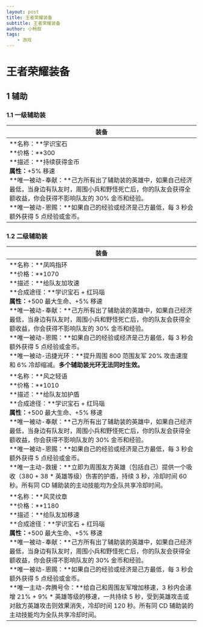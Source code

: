 ```yaml
---
layout: post
title: 王者荣耀装备
subtitle: 王者荣耀装备
author: 小畅叙
tags:
    - 游戏
---
```


# 王者荣耀装备

## 1 辅助

### 1.1 一级辅助装

| 装备                                                         |
| ------------------------------------------------------------ |
| **名称：**学识宝石<br />**价格：**300<br />**描述：**持续获得金币<br />**属性：**+5% 移速<br />**唯一被动-奉献：**己方所有出了辅助装的英雄中，如果自己经济最低，当身边有队友时，周围小兵和野怪死亡后，你的队友会获得全额收益，你会获得不影响队友的 30% 金币和经验。<br />**唯一被动-恩赐：**如果自己的经验或经济是己方最低，每 3 秒会额外获得 5 点经验或金币。 |

### 1.2 二级辅助装

| 装备                                                         |
| ------------------------------------------------------------ |
| **名称：**凤鸣指环<br />**价格：**1070<br />**描述：**给队友加攻速<br />**合成途径：**学识宝石 + 红玛瑙<br />**属性：**+500 最大生命、+5% 移速<br />**唯一被动-奉献：**己方所有出了辅助装的英雄中，如果自己经济最低，当身边有队友时，周围小兵和野怪死亡后，你的队友会获得全额收益，你会获得不影响队友的 30% 金币和经验。<br />**唯一被动-恩赐：**如果自己的经验或经济是己方最低，每 3 秒会额外获得 5 点经验或金币。<br />**唯一被动-迅捷光环：**提升周围 800 范围友军 20% 攻击速度和 6% 冷却缩减。**多个辅助装光环无法同时生效。** |
| **名称：**风之轻语<br />**价格：**1010<br />**描述：**给队友加护盾<br />**合成途径：**学识宝石 + 红玛瑙<br />**属性：**+500 最大生命、+5% 移速<br />**唯一被动-奉献：**己方所有出了辅助装的英雄中，如果自己经济最低，当身边有队友时，周围小兵和野怪死亡后，你的队友会获得全额收益，你会获得不影响队友的 30% 金币和经验。<br />**唯一被动-恩赐：**如果自己的经验或经济是己方最低，每 3 秒会额外获得 5 点经验或金币。<br />**唯一主动-救援：**立即为周围友方英雄（包括自己）提供一个吸收（380 + 38 * 英雄等级）伤害的护盾，持续 3 秒，冷却时间 60 秒。所有同 CD 辅助装的主动技能均为全队共享冷却时间。 |
| **名称：**风灵纹章<br />**价格：**1180<br />**描述：**给队友加移速<br />**合成途径：**学识宝石 + 红玛瑙<br />**属性：**+500 最大生命、+5% 移速<br />**唯一被动-奉献：**己方所有出了辅助装的英雄中，如果自己经济最低，当身边有队友时，周围小兵和野怪死亡后，你的队友会获得全额收益，你会获得不影响队友的 30% 金币和经验。<br />**唯一被动-恩赐：**如果自己的经验或经济是己方最低，每 3 秒会额外获得 5 点经验或金币。<br />**唯一主动-奔腾号令：**给自己和周围友军增加移速，3 秒内会递增 21% + 9% * 英雄等级的移速，一共持续 5 秒，受到英雄攻击或对敌方英雄攻击则效果消失，冷却时间 120 秒。所有同 CD 辅助装的主动技能均为全队共享冷却时间。 |

